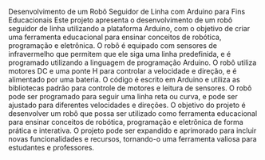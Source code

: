 Desenvolvimento de um Robô Seguidor de Linha com Arduino para Fins Educacionais
Este projeto apresenta o desenvolvimento de um robô seguidor de linha utilizando a plataforma Arduino, com o objetivo de criar uma ferramenta educacional para ensinar conceitos de robótica, programação e eletrônica. O robô é equipado com sensores de infravermelho que permitem que ele siga uma linha predefinida, e é programado utilizando a linguagem de programação Arduino.
O robô utiliza motores DC e uma ponte H para controlar a velocidade e direção, e é alimentado por uma bateria. O código é escrito em Arduino e utiliza as bibliotecas padrão para controle de motores e leitura de sensores. O robô pode ser programado para seguir uma linha reta ou curva, e pode ser ajustado para diferentes velocidades e direções.
O objetivo do projeto é desenvolver um robô que possa ser utilizado como ferramenta educacional para ensinar conceitos de robótica, programação e eletrônica de forma prática e interativa. O projeto pode ser expandido e aprimorado para incluir novas funcionalidades e recursos, tornando-o uma ferramenta valiosa para estudantes e professores.
